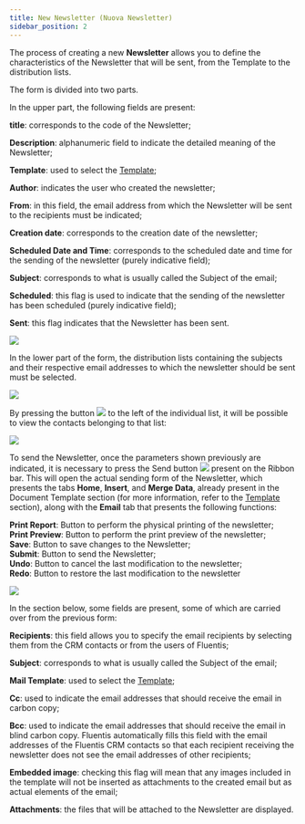 ```yaml
---
title: New Newsletter (Nuova Newsletter)
sidebar_position: 2
---
```


The process of creating a new **Newsletter** allows you to define the characteristics of the Newsletter that will be sent, from the Template to the distribution lists.

The form is divided into two parts.

In the upper part, the following fields are present:

**title**: corresponds to the code of the Newsletter;

**Description**: alphanumeric field to indicate the detailed meaning of the Newsletter;

**Template**: used to select the [Template](/docs/crm/budget-marketing-automation/template/new-template);

**Author**: indicates the user who created the newsletter;

**From**: in this field, the email address from which the Newsletter will be sent to the recipients must be indicated;

**Creation date**: corresponds to the creation date of the newsletter;

**Scheduled Date and Time**: corresponds to the scheduled date and time for the sending of the newsletter (purely indicative field);

**Subject**: corresponds to what is usually called the Subject of the email;

**Scheduled**: this flag is used to indicate that the sending of the newsletter has been scheduled (purely indicative field);

**Sent**: this flag indicates that the Newsletter has been sent.

![](/img/it-it/applications/crm/newsletter/new-newsletter.png)

In the lower part of the form, the distribution lists containing the subjects and their respective email addresses to which the newsletter should be sent must be selected.

![](/img/it-it/applications/crm/newsletter/distribution-list.png)

By pressing the button ![](/img/neutral/common/plus.png) to the left of the individual list, it will be possible to view the contacts belonging to that list:

![](/img/it-it/applications/crm/newsletter/contacts.png)

To send the Newsletter, once the parameters shown previously are indicated, it is necessary to press the Send button ![](/img/neutral/common/send.png) present on the Ribbon bar. This will open the actual sending form of the Newsletter, which presents the tabs **Home**, **Insert**, and **Merge Data**, already present in the Document Template section (for more information, refer to the [Template](/docs/crm/budget-marketing-automation/template/new-template) section), along with the **Email** tab that presents the following functions:

**Print Report**: Button to perform the physical printing of the newsletter;  
**Print Preview**: Button to perform the print preview of the newsletter;  
**Save**: Button to save changes to the Newsletter;  
**Submit**: Button to send the Newsletter;  
**Undo**: Button to cancel the last modification to the newsletter;  
**Redo**: Button to restore the last modification to the newsletter  

![](/img/it-it/applications/crm/newsletter/email.png)

In the section below, some fields are present, some of which are carried over from the previous form:

**Recipients**: this field allows you to specify the email recipients by selecting them from the CRM contacts or from the users of Fluentis;

**Subject**: corresponds to what is usually called the Subject of the email;

**Mail Template**: used to select the [Template](/docs/crm/budget-marketing-automation/template/new-template);

**Cc**: used to indicate the email addresses that should receive the email in carbon copy;

**Bcc**: used to indicate the email addresses that should receive the email in blind carbon copy. Fluentis automatically fills this field with the email addresses of the Fluentis CRM contacts so that each recipient receiving the newsletter does not see the email addresses of other recipients;

**Embedded image**: checking this flag will mean that any images included in the template will not be inserted as attachments to the created email but as actual elements of the email;

**Attachments**: the files that will be attached to the Newsletter are displayed.